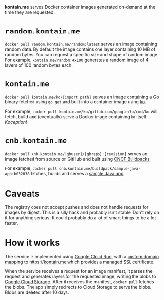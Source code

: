**kontain.me** serves Docker container images generated on-demand at the
time they are requested.

# `random.kontain.me`

`docker pull random.kontain.me/random:latest` serves an image containing random
data. By default the image contains one layer containing 10 MB of random bytes.
You can request a specific size and shape of random image. For example,
`kontain.me/random:4x100` generates a random image of 4 layers of 100 random
bytes each.

# `kontain.me`

`docker pull kontain.me/ko/[import path]` serves an image
containing a Go binary fetched using `go get` and built into a
container image using [ko](https://github.com/google/ko).

For example, `docker pull kontain.me/ko/github.com/google/ko/cmd/ko` will fetch,
build and (eventually) serve a Docker image containing `ko` itself.
_Koception!_

# `cnb.kontain.me`

`docker pull cnb.kontain.me/[ghuser]/[ghrepo]:[revision]` serves
an image fetched from source on GitHub and built using [CNCF Buildpacks](https://buildpacks.io)

For example, `docker pull cnb.kontain.me/buildpack/sample-java-app:b032838` fetches, builds
and serves a [sample Java app](https://github.com/buildpack/sample-java-app).

# Caveats

The registry does not accept pushes and does not handle requests for images
by digest. This is a silly hack and probably isn't stable. Don't rely on it for
anything serious. It could probably do a lot of smart things to be a lot
faster.

# How it works

The service is implemented using [Google Cloud
Run](https://cloud.google.com/run), with a [custom domain
mapping](https://cloud.google.com/run/docs/mapping-custom-domains) to
https://kontain.me which provides a managed SSL certificate.

When the service receives a request for an image manifest, it parses the request
and generates layers for the requested image, writing the blobs to [Google Cloud
Storage](https://cloud.google.com/storage/). After it receives the manifest,
`docker pull` fetches the blobs. The app simply redirects to Cloud Storage to
serve the blobs. Blobs are deleted after 10 days.

